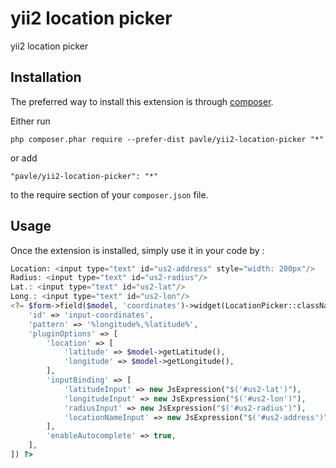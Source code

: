 yii2 location picker
====================
yii2 location picker

Installation
------------

The preferred way to install this extension is through [composer](http://getcomposer.org/download/).

Either run

```
php composer.phar require --prefer-dist pavle/yii2-location-picker "*"
```

or add

```
"pavle/yii2-location-picker": "*"
```

to the require section of your `composer.json` file.


Usage
-----

Once the extension is installed, simply use it in your code by  :

```php
Location: <input type="text" id="us2-address" style="width: 200px"/>
Radius: <input type="text" id="us2-radius"/>
Lat.: <input type="text" id="us2-lat"/>
Long.: <input type="text" id="us2-lon"/>
<?= $form->field($model, 'coordinates')->widget(LocationPicker::className(), [
    'id' => 'input-coordinates',
    'pattern' => '%longitude%,%latitude%',
    'pluginOptions' => [
        'location' => [
            'latitude' => $model->getLatitude(),
            'longitude' => $model->getLongitude(),
        ],
        'inputBinding' => [
            'latitudeInput' => new JsExpression("$('#us2-lat')"),
            'longitudeInput' => new JsExpression("$('#us2-lon')"),
            'radiusInput' => new JsExpression("$('#us2-radius')"),
            'locationNameInput' => new JsExpression("$('#us2-address')"),
        ],
        'enableAutocomplete' => true,
    ],
]) ?>
```
